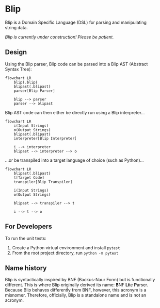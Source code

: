 # Blip

Blip is a Domain Specific Language (DSL) for parsing and manipulating string data.

*Blip is currently under construction! Please be patient.*

## Design

Using the Blip parser, Blip code can be parsed into a Blip AST (Abstract Syntax Tree):

```mermaid
flowchart LR
    blip(.blip)
    blipast(.blipast)
    parser[Blip Parser]

    blip --> parser
    parser --> blipast
```

Blip AST code can then either be directly run using a Blip interpreter...

```mermaid
flowchart LR
    i(Input Strings)
    o(Output Strings)
    blipast(.blipast)
    interpreter[Blip Interpreter]

    i --> interpreter
    blipast --> interpreter --> o
```

...or be transpiled into a target language of choice (such as Python)...

```mermaid
flowchart LR
    blipast(.blipast)
    t[Target Code]
    transpiler[Blip Transpiler]

    i(Input Strings)
    o(Output Strings)

    blipast --> transpiler --> t

    i --> t --> o
```

## For Developers

To run the unit tests:
1. Create a Python virtual environment and install `pytest`
2. From the root project directory, run `python -m pytest`

## Name history

Blip is syntactically inspired by BNF (Backus-Naur Form) but is functionally different.
This is where Blip originally derived its name: **B**NF **Li**te **P**arser.
Because Blip behaves differently from BNF, however, this acronym is a misnomer.
Therefore, officially, Blip is a standalone name and is not an acronym.
